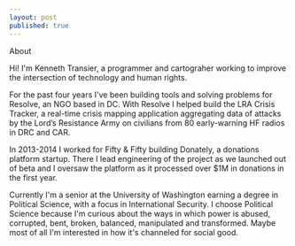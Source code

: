 ```yaml
---
layout: post
published: true
---
```


<div class="post-title">About</div>

Hi! I'm Kenneth Transier, a programmer and cartograher working to improve the intersection of technology and human rights.

For the past four years I've been building tools and solving problems for Resolve, an NGO based in DC. With Resolve I helped build the LRA Crisis Tracker, a real-time crisis mapping application aggregating data of attacks by the Lord’s Resistance Army on civilians from 80 early-warning HF radios in DRC and CAR.

In 2013-2014 I worked for Fifty & Fifty building Donately, a donations platform startup. There I lead engineering of the project as we launched out of beta and I oversaw the platform as it processed over $1M in donations in the first year.

Currently I'm a senior at the University of Washington earning a degree in Political Science, with a focus in International Security. I choose Political Science because I'm curious about the ways in which power is abused, corrupted, bent, broken, balanced, manipulated and transformed. Maybe most of all I'm interested in how it's channeled for social good.


